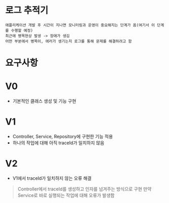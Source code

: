 # 로그 추적기
```
애플리케이션 개발 후 시간이 지나면 모니터링과 운영이 중요해지는 단계가 옴(여기서 이 단계를 수행할 예정)
최근에 병목현상 발생 -> 장애가 생김
어떤 부분에서 병목이, 에러가 생기는지 로그를 통해 문제를 해결하려고 함
```

# 요구사항



# V0
  - 기본적인 클래스 생성 및 기능 구현

# V1
  - Controller, Service, Repository에 구현한 기능 적용
  - 하나의 작업에 대해 아직 traceId가 일치하지 않음

# V2
  - V1에서 traceId가 일치하지 않는 오류 해결
  > Controller에서 traceId를 생성하고 인자를 넘겨주는 방식으로 구현
  > 만약 Service로 바로 실행되는 작업에 대해 오류가 발생함
